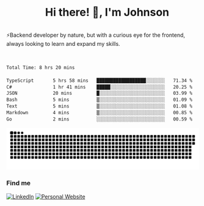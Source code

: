 <div id="user-content-toc">
  <ul align="center">
    <summary><h1 style="display: inline-block">Hi there! 👋, I'm Johnson</h1></summary>
  </ul>
</div>

⚡Backend developer by nature, but with a curious eye for the frontend, always looking to learn and expand my skills.

<br>


<!--START_SECTION:waka-->

```txt
Total Time: 8 hrs 20 mins

TypeScript       5 hrs 58 mins   ██████████████████░░░░░░░   71.34 %
C#               1 hr 41 mins    █████░░░░░░░░░░░░░░░░░░░░   20.25 %
JSON             20 mins         █░░░░░░░░░░░░░░░░░░░░░░░░   03.99 %
Bash             5 mins          ▒░░░░░░░░░░░░░░░░░░░░░░░░   01.09 %
Text             5 mins          ▒░░░░░░░░░░░░░░░░░░░░░░░░   01.08 %
Markdown         4 mins          ▒░░░░░░░░░░░░░░░░░░░░░░░░   00.85 %
Go               2 mins          ░░░░░░░░░░░░░░░░░░░░░░░░░   00.59 %
```

<!--END_SECTION:waka-->

<picture>
  <source  srcset="https://github.com/joshwambere/joshwambere/blob/output/github-contribution-grid-snake-dark.svg?palette=github-dark">
  <source  srcset="https://github.com/joshwambere/joshwambere/blob/output/github-contribution-grid-snake.svg">
  <img alt="github contribution grid snake animation" src="https://github.com/joshwambere/joshwambere/blob/output/github-contribution-grid-snake.svg">
</picture>

### Find me
<a href="https://www.linkedin.com/in/dusabe-johnson" target="_blank"><img src="https://img.shields.io/badge/LinkedIn-%230077B5.svg?&style=flat&logo=linkedin&logoColor=white" alt="LinkedIn"></a>
‎‎ [![Personal Website](https://img.shields.io/badge/visit-Johnsonis.me-blue)](https://johnsonis.me/)

